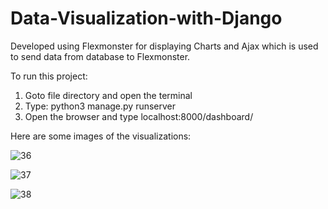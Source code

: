# Data-Visualization-with-Django

Developed using Flexmonster for displaying Charts and Ajax which is used to send data from database to Flexmonster.

To run this project: 
1. Goto file directory and open the terminal
2. Type: python3 manage.py runserver
3. Open the browser and type localhost:8000/dashboard/

Here are some images of the visualizations:

![36](https://user-images.githubusercontent.com/35973080/89542482-5d593500-d81d-11ea-8ddc-d0589d7ee043.png)

![37](https://user-images.githubusercontent.com/35973080/89542504-6518d980-d81d-11ea-80da-ee70771b1534.png)

![38](https://user-images.githubusercontent.com/35973080/89542527-6ba75100-d81d-11ea-9ad7-2e539c3ff0c9.png)

